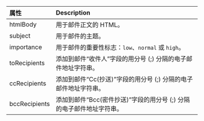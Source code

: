 | 属性 | Description |
| :--- | :--- |
| htmlBody   | 用于邮件正文的 HTML。 |
| subject    | 用于邮件的主题。 |
| importance | 用于邮件的重要性标志：`low`、`normal` 或 `high`。 |
| toRecipients | 添加到邮件“收件人”字段的用分号 (;) 分隔的电子邮件地址字符串。 |
| ccRecipients | 添加到邮件“Cc(抄送)”字段的用分号 (;) 分隔的电子邮件地址字符串。 |
| bccRecipients | 添加到邮件“Bcc(密件抄送)”字段的用分号 (;) 分隔的电子邮件地址字符串。 |
